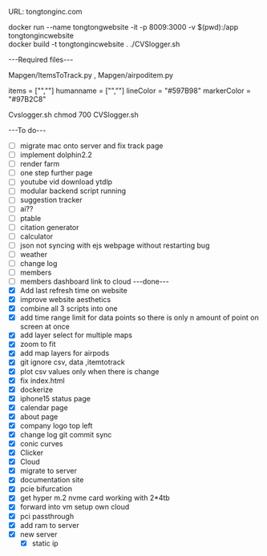 URL: tongtonginc.com


docker run --name tongtongwebsite -it -p 8009:3000 -v $(pwd):/app  tongtongincwebsite  
docker build -t tongtongincwebsite .
./CVSlogger.sh

---Required files---

Mapgen/ItemsToTrack.py , Mapgen/airpoditem.py

items = ["<Serialnumber1>","<Serialnumber2>"]
humanname = ["<Name1>","<Name2>"]
lineColor = "#597B98"
markerColor = "#97B2C8"


Cvslogger.sh
chmod 700 CVSlogger.sh

---To do---
- [ ] migrate mac onto server and fix track page
- [ ] implement dolphin2.2
- [ ] render farm
- [ ] one step further page
- [ ] youtube vid download ytdlp
- [ ] modular backend script running
- [ ] suggestion tracker
- [ ] ai??
- [ ] ptable
- [ ] citation generator
- [ ] calculator
- [ ] json not syncing with ejs webpage without restarting bug
- [ ] weather
- [ ] change log
- [ ] members
- [ ] members dashboard link to cloud
---done---
- [x] Add last refresh time on website
- [x] improve website aesthetics
- [x] combine all 3 scripts into one
- [x] add time range limit for data points so there is only n amount of point on screen at once
- [x] add layer select for multiple maps
- [x] zoom to fit
- [x] add map layers for airpods
- [x] git ignore csv, data ,itemtotrack
- [x] plot csv values only when there is change 
- [x] fix index.html
- [x] dockerize
- [x] iphone15 status page
- [x] calendar page
- [x] about page
- [x] company logo top left
- [x] change log git commit sync
- [x] conic curves
- [x] Clicker
- [x] Cloud
- [x] migrate to server
- [x] documentation site
- [x] pcie bifurcation 
- [x] get hyper m.2 nvme card working with 2*4tb
- [x] forward into vm setup own cloud
- [x] pci passthrough
- [x] add ram to server
- [x] new server
	-[x] static ip
